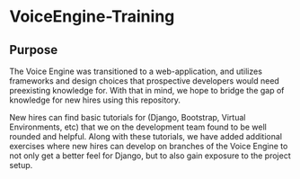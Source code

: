 # VoiceEngine-Training


## Purpose 

The Voice Engine was transitioned to a web-application, and utilizes frameworks and design choices that prospective developers would need preexisting knowledge for. With that in mind, we hope to bridge the gap of knowledge for new hires using this repository. 

New hires can find basic tutorials for (Django, Bootstrap, Virtual Environments, etc) that we on the development team found to be well rounded and helpful. Along with these tutorials, we have added additional exercises where new hires can develop on branches of the Voice Engine to not only get a better feel for Django, but to also gain exposure to the project setup.
